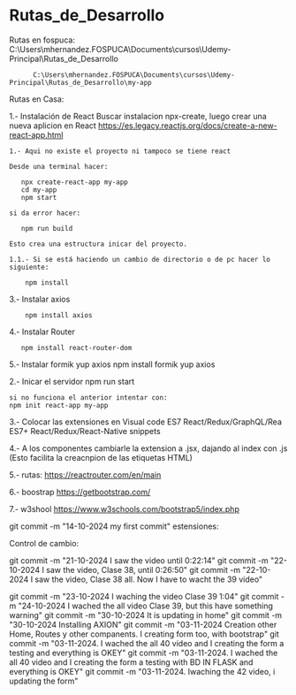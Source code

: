 # Rutas_de_Desarrollo

  Rutas en fospuca:
      C:\Users\mhernandez.FOSPUCA\Documents\cursos\Udemy-Principal\Rutas_de_Desarrollo

          C:\Users\mhernandez.FOSPUCA\Documents\cursos\Udemy-Principal\Rutas_de_Desarrollo\my-app

          
  Rutas en Casa:
      
     
1.- Instalación de React
    Buscar instalacion npx-create, luego crear una nueva aplicion en React
    https://es.legacy.reactjs.org/docs/create-a-new-react-app.html

    1.- Aqui no existe el proyecto ni tampoco se tiene react

    Desde una terminal hacer:
   
       npx create-react-app my-app
       cd my-app
       npm start

    si da error hacer:

       npm run build

    Esto crea una estructura inicar del proyecto.

    1.1.- Si se está haciendo un cambio de directorio o de pc hacer lo siguiente:
         
        npm install


3.- Instalar axios
    
        npm install axios

4.- Instalar Router

       npm install react-router-dom

5.- Instalar formik yup axios
    npm install formik yup axios


2.- Inicar el servidor
    npm run start

    si no funciona el anterior intentar con:
    npm init react-app my-app

3.- Colocar las extensiones en Visual code
    ES7 React/Redux/GraphQL/Rea
    ES7+ React/Redux/React-Native snippets

4.- A los componentes cambiarle la extension a .jsx, dajando al index con .js
    (Esto facilita la creacnpion de las etiquetas HTML)

5.- rutas:
    https://reactrouter.com/en/main

6.- boostrap
    https://getbootstrap.com/

7.- w3shool
    https://www.w3schools.com/bootstrap5/index.php
    
git commit -m "14-10-2024 my first commit" 
estensiones:

Control de cambio:

git commit -m "21-10-2024 I saw the video until 0:22:14"
git commit -m "22-10-2024 I saw the video, Clase 38, until 0:26:50"
git commit -m "22-10-2024 I saw the video, Clase 38 all. Now I have to wacht the 39 video"

git commit -m "23-10-2024 I waching the video Clase 39 1:04"
git commit -m "24-10-2024 I wached the all video Clase 39, but this have something warning"
git commit -m "30-10-2024 It is updating in home"
git commit -m "30-10-2024 Installing AXION"
git commit -m "03-11-2024 Creation other Home, Routes y other companents. I creating form too, with bootstrap"
git commit -m "03-11-2024. I wached the all 40 video and I creating the form a testing and everything is OKEY"
git commit -m "03-11-2024. I wached the all 40 video and I creating the form a testing with BD IN FLASK and everything is OKEY"
git commit -m "03-11-2024. Iwaching the 42 video, i updating the form"
